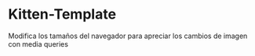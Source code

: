 # Kitten-Template
Modifica los tamaños del navegador para apreciar los cambios de imagen con media queries
